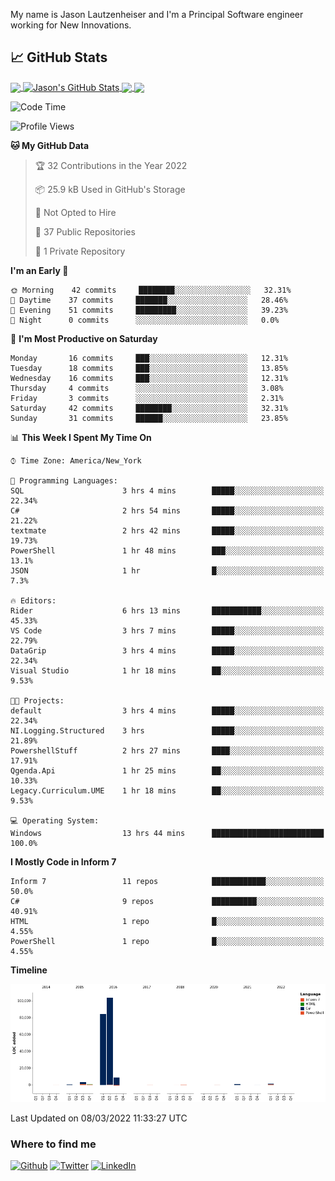My name is Jason Lautzenheiser and I'm a Principal Software engineer working for New Innovations. 

## &#x1f4c8; GitHub Stats

<a href="https://github.com/JasonLautzenheiser">
  <img align="center" src="https://github-readme-stats.vercel.app/api/top-langs/?username=JasonLautzenheiser&hide=java,html,tex&langs_count=3" />
</a>
<a href="https://github.com/JasonLautzenheiser">
  <img align="center" src="https://github-readme-stats.vercel.app/api?username=JasonLautzenheiser&show_icons=true&line_height=27&count_private=true" alt="Jason's GitHub Stats" />
</a>

<a href="https://github.com/JasonLautzenheiser/trizbort">
  <img align="center" src="https://github-readme-stats.vercel.app/api/pin/?username=JasonLautzenheiser&repo=trizbort" />
</a>


<a href="https://github.com/JasonLautzenheiser/Benchmarks">
  <img align="center" src="https://github-readme-stats.vercel.app/api/pin/?username=JasonLautzenheiser&repo=Benchmarks" />
</a> 

<!--START_SECTION:waka-->
![Code Time](http://img.shields.io/badge/Code%20Time-171%20hrs%2020%20mins-blue)

![Profile Views](http://img.shields.io/badge/Profile%20Views-55-blue)

**🐱 My GitHub Data** 

> 🏆 32 Contributions in the Year 2022
 > 
> 📦 25.9 kB Used in GitHub's Storage 
 > 
> 🚫 Not Opted to Hire
 > 
> 📜 37 Public Repositories 
 > 
> 🔑 1 Private Repository 
 > 
**I'm an Early 🐤** 

```text
🌞 Morning    42 commits     ████████░░░░░░░░░░░░░░░░░   32.31% 
🌆 Daytime    37 commits     ███████░░░░░░░░░░░░░░░░░░   28.46% 
🌃 Evening    51 commits     █████████░░░░░░░░░░░░░░░░   39.23% 
🌙 Night      0 commits      ░░░░░░░░░░░░░░░░░░░░░░░░░   0.0%

```
📅 **I'm Most Productive on Saturday** 

```text
Monday       16 commits     ███░░░░░░░░░░░░░░░░░░░░░░   12.31% 
Tuesday      18 commits     ███░░░░░░░░░░░░░░░░░░░░░░   13.85% 
Wednesday    16 commits     ███░░░░░░░░░░░░░░░░░░░░░░   12.31% 
Thursday     4 commits      ░░░░░░░░░░░░░░░░░░░░░░░░░   3.08% 
Friday       3 commits      ░░░░░░░░░░░░░░░░░░░░░░░░░   2.31% 
Saturday     42 commits     ████████░░░░░░░░░░░░░░░░░   32.31% 
Sunday       31 commits     ██████░░░░░░░░░░░░░░░░░░░   23.85%

```


📊 **This Week I Spent My Time On** 

```text
⌚︎ Time Zone: America/New_York

💬 Programming Languages: 
SQL                      3 hrs 4 mins        █████░░░░░░░░░░░░░░░░░░░░   22.34% 
C#                       2 hrs 54 mins       █████░░░░░░░░░░░░░░░░░░░░   21.22% 
textmate                 2 hrs 42 mins       █████░░░░░░░░░░░░░░░░░░░░   19.73% 
PowerShell               1 hr 48 mins        ███░░░░░░░░░░░░░░░░░░░░░░   13.1% 
JSON                     1 hr                █░░░░░░░░░░░░░░░░░░░░░░░░   7.3%

🔥 Editors: 
Rider                    6 hrs 13 mins       ███████████░░░░░░░░░░░░░░   45.33% 
VS Code                  3 hrs 7 mins        █████░░░░░░░░░░░░░░░░░░░░   22.79% 
DataGrip                 3 hrs 4 mins        █████░░░░░░░░░░░░░░░░░░░░   22.34% 
Visual Studio            1 hr 18 mins        ██░░░░░░░░░░░░░░░░░░░░░░░   9.53%

🐱‍💻 Projects: 
default                  3 hrs 4 mins        █████░░░░░░░░░░░░░░░░░░░░   22.34% 
NI.Logging.Structured    3 hrs               █████░░░░░░░░░░░░░░░░░░░░   21.89% 
PowershellStuff          2 hrs 27 mins       ████░░░░░░░░░░░░░░░░░░░░░   17.91% 
Qgenda.Api               1 hr 25 mins        ██░░░░░░░░░░░░░░░░░░░░░░░   10.33% 
Legacy.Curriculum.UME    1 hr 18 mins        ██░░░░░░░░░░░░░░░░░░░░░░░   9.53%

💻 Operating System: 
Windows                  13 hrs 44 mins      █████████████████████████   100.0%

```

**I Mostly Code in Inform 7** 

```text
Inform 7                 11 repos            ████████████░░░░░░░░░░░░░   50.0% 
C#                       9 repos             ██████████░░░░░░░░░░░░░░░   40.91% 
HTML                     1 repo              █░░░░░░░░░░░░░░░░░░░░░░░░   4.55% 
PowerShell               1 repo              █░░░░░░░░░░░░░░░░░░░░░░░░   4.55%

```


**Timeline**

![Chart not found](https://raw.githubusercontent.com/JasonLautzenheiser/JasonLautzenheiser/master/charts/bar_graph.png) 


 Last Updated on 08/03/2022 11:33:27 UTC
<!--END_SECTION:waka-->

<h3>Where to find me</h3>
<p><a href="https://github.com/jasonlautzenheiser" target="_blank"><img alt="Github" src="https://img.shields.io/badge/GitHub-%2312100E.svg?&style=for-the-badge&logo=Github&logoColor=white" /></a> <a href="https://twitter.com/lautzenheiser" target="_blank"><img alt="Twitter" src="https://img.shields.io/badge/twitter-%231DA1F2.svg?&style=for-the-badge&logo=twitter&logoColor=white" /></a> <a href="https://www.linkedin.com/in/jasonlautzenheiser/" target="_blank"><img alt="LinkedIn" src="https://img.shields.io/badge/linkedin-%230077B5.svg?&style=for-the-badge&logo=linkedin&logoColor=white" /></a> </p>

<!-- links to social media icons -->

<!-- icons with padding -->

[1.1]: http://i.imgur.com/tXSoThF.png (twitter icon with padding)
[2.1]: http://i.imgur.com/0o48UoR.png (github icon with padding)

<!-- icons without padding -->

[1.2]: http://i.imgur.com/wWzX9uB.png (twitter icon without padding)
[2.2]: http://i.imgur.com/9I6NRUm.png (github icon without padding)



<!-- links to your social media accounts -->

[1]: https://twitter.com/lautzenheiser
[2]: https://github.com/JasonLautzenheiser
[3]: https://www.linkedin.com/in/JasonLautzenheiser/


<!-- Resources -->
<!-- Icons: https://simpleicons.org/ -->
<!-- GitHub Stats: https://github.com/anuraghazra/github-readme-stats -->
<!-- Emojis: https://emojipedia.org/emoji/ -->
<!-- HTML Emojis: https://www.fileformat.info/index.htm -->
<!-- Shields: https://shields.io/ -->
<!-- Awesome GitHub Profile README: https://github.com/abhisheknaiidu/awesome-github-profile-readme -->
